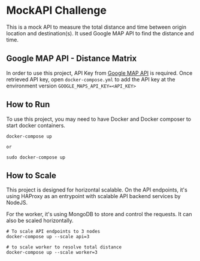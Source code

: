 # MockAPI Challenge

This is a mock API to measure the total distance and time between origin location and destination(s). It used Google MAP API to find the distance and time.

## Google MAP API - Distance Matrix

In order to use this project, API Key from [Google MAP API](https://developers.google.com/maps/documentation/distance-matrix/start) is required. Once retrieved API key, open `docker-compose.yml` to add the API key at the environment version `GOOGLE_MAPS_API_KEY=<API_KEY>`

## How to Run

To use this project, you may need to have Docker and Docker composer to start docker containers.

```
docker-compose up

or

sudo docker-compose up
```

## How to Scale

This project is designed for horizontal scalable. On the API endpoints, it's using HAProxy as an entrypoint with scalable API backend services by NodeJS.

For the worker, it's using MongoDB to store and control the requests. It can also be scaled horizontally.

```
# To scale API endpoints to 3 nodes
docker-compose up --scale api=3

# to scale worker to resolve total distance
docker-compose up --scale worker=3
```
